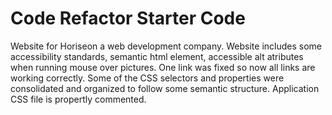 # Code Refactor Starter Code
Website for Horiseon a web development company. Website includes some accessibility standards, semantic html element, accessible alt atributes when running mouse over pictures.
One link was fixed so now all links are working correctly. Some of the CSS selectors and properties were consolidated and organized to follow some semantic structure. Application CSS file is propertly commented.